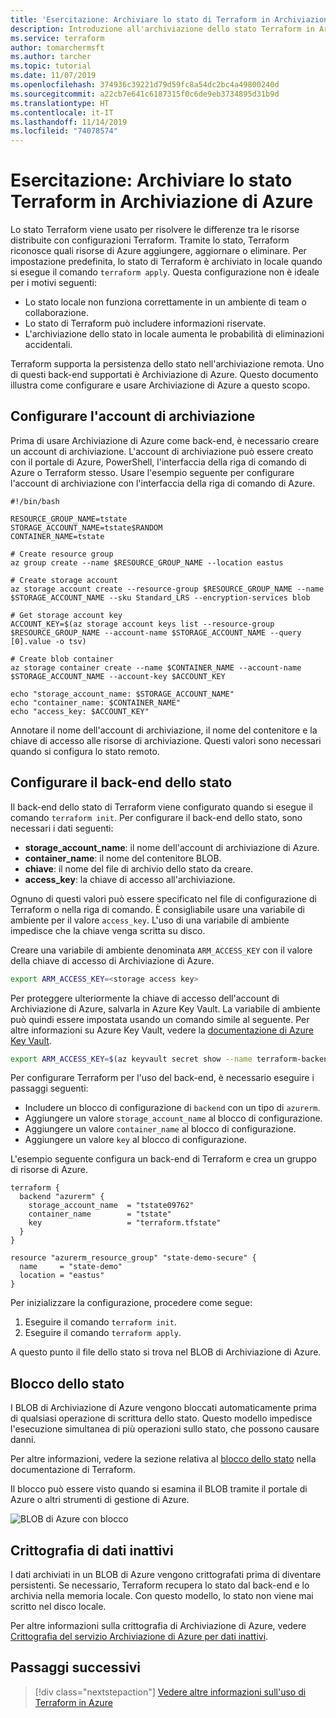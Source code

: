 ```yaml
---
title: 'Esercitazione: Archiviare lo stato di Terraform in Archiviazione di Azure'
description: Introduzione all'archiviazione dello stato Terraform in Archiviazione di Azure.
ms.service: terraform
author: tomarchermsft
ms.author: tarcher
ms.topic: tutorial
ms.date: 11/07/2019
ms.openlocfilehash: 374936c39221d79d59fc8a54dc2bc4a49800240d
ms.sourcegitcommit: a22cb7e641c6187315f0c6de9eb3734895d31b9d
ms.translationtype: HT
ms.contentlocale: it-IT
ms.lasthandoff: 11/14/2019
ms.locfileid: "74078574"
---
```

# <a name="tutorial-store-terraform-state-in-azure-storage"></a>Esercitazione: Archiviare lo stato Terraform in Archiviazione di Azure

Lo stato Terraform viene usato per risolvere le differenze tra le risorse distribuite con configurazioni Terraform. Tramite lo stato, Terraform riconosce quali risorse di Azure aggiungere, aggiornare o eliminare. Per impostazione predefinita, lo stato di Terraform è archiviato in locale quando si esegue il comando `terraform apply`. Questa configurazione non è ideale per i motivi seguenti:

- Lo stato locale non funziona correttamente in un ambiente di team o collaborazione.
- Lo stato di Terraform può includere informazioni riservate.
- L'archiviazione dello stato in locale aumenta le probabilità di eliminazioni accidentali.

Terraform supporta la persistenza dello stato nell'archiviazione remota. Uno di questi back-end supportati è Archiviazione di Azure. Questo documento illustra come configurare e usare Archiviazione di Azure a questo scopo.

## <a name="configure-storage-account"></a>Configurare l'account di archiviazione

Prima di usare Archiviazione di Azure come back-end, è necessario creare un account di archiviazione. L'account di archiviazione può essere creato con il portale di Azure, PowerShell, l'interfaccia della riga di comando di Azure o Terraform stesso. Usare l'esempio seguente per configurare l'account di archiviazione con l'interfaccia della riga di comando di Azure.

```azurecli
#!/bin/bash

RESOURCE_GROUP_NAME=tstate
STORAGE_ACCOUNT_NAME=tstate$RANDOM
CONTAINER_NAME=tstate

# Create resource group
az group create --name $RESOURCE_GROUP_NAME --location eastus

# Create storage account
az storage account create --resource-group $RESOURCE_GROUP_NAME --name $STORAGE_ACCOUNT_NAME --sku Standard_LRS --encryption-services blob

# Get storage account key
ACCOUNT_KEY=$(az storage account keys list --resource-group $RESOURCE_GROUP_NAME --account-name $STORAGE_ACCOUNT_NAME --query [0].value -o tsv)

# Create blob container
az storage container create --name $CONTAINER_NAME --account-name $STORAGE_ACCOUNT_NAME --account-key $ACCOUNT_KEY

echo "storage_account_name: $STORAGE_ACCOUNT_NAME"
echo "container_name: $CONTAINER_NAME"
echo "access_key: $ACCOUNT_KEY"
```

Annotare il nome dell'account di archiviazione, il nome del contenitore e la chiave di accesso alle risorse di archiviazione. Questi valori sono necessari quando si configura lo stato remoto.

## <a name="configure-state-back-end"></a>Configurare il back-end dello stato

Il back-end dello stato di Terraform viene configurato quando si esegue il comando `terraform init`. Per configurare il back-end dello stato, sono necessari i dati seguenti:

- **storage_account_name**: il nome dell'account di archiviazione di Azure.
- **container_name**: il nome del contenitore BLOB.
- **chiave**: il nome del file di archivio dello stato da creare.
- **access_key**: la chiave di accesso all'archiviazione.

Ognuno di questi valori può essere specificato nel file di configurazione di Terraform o nella riga di comando. È consigliabile usare una variabile di ambiente per il valore `access_key`. L'uso di una variabile di ambiente impedisce che la chiave venga scritta su disco.

Creare una variabile di ambiente denominata `ARM_ACCESS_KEY` con il valore della chiave di accesso di Archiviazione di Azure.

```bash
export ARM_ACCESS_KEY=<storage access key>
```

Per proteggere ulteriormente la chiave di accesso dell'account di Archiviazione di Azure, salvarla in Azure Key Vault. La variabile di ambiente può quindi essere impostata usando un comando simile al seguente. Per altre informazioni su Azure Key Vault, vedere la [documentazione di Azure Key Vault](../key-vault/quick-create-cli.md).

```bash
export ARM_ACCESS_KEY=$(az keyvault secret show --name terraform-backend-key --vault-name myKeyVault --query value -o tsv)
```

Per configurare Terraform per l'uso del back-end, è necessario eseguire i passaggi seguenti:
- Includere un blocco di configurazione di `backend` con un tipo di `azurerm`.
- Aggiungere un valore `storage_account_name` al blocco di configurazione.
- Aggiungere un valore `container_name` al blocco di configurazione.
- Aggiungere un valore `key` al blocco di configurazione.

L'esempio seguente configura un back-end di Terraform e crea un gruppo di risorse di Azure.

```hcl
terraform {
  backend "azurerm" {
    storage_account_name  = "tstate09762"
    container_name        = "tstate"
    key                   = "terraform.tfstate"
  }
}

resource "azurerm_resource_group" "state-demo-secure" {
  name     = "state-demo"
  location = "eastus"
}
```

Per inizializzare la configurazione, procedere come segue:

1. Eseguire il comando `terraform init`.
1. Eseguire il comando `terraform apply`.

A questo punto il file dello stato si trova nel BLOB di Archiviazione di Azure.

## <a name="state-locking"></a>Blocco dello stato

I BLOB di Archiviazione di Azure vengono bloccati automaticamente prima di qualsiasi operazione di scrittura dello stato. Questo modello impedisce l'esecuzione simultanea di più operazioni sullo stato, che possono causare danni. 

Per altre informazioni, vedere la sezione relativa al [blocco dello stato](https://www.terraform.io/docs/state/locking.html) nella documentazione di Terraform.

Il blocco può essere visto quando si esamina il BLOB tramite il portale di Azure o altri strumenti di gestione di Azure.

![BLOB di Azure con blocco](media/terraform-backend/lock.png)

## <a name="encryption-at-rest"></a>Crittografia di dati inattivi

I dati archiviati in un BLOB di Azure vengono crittografati prima di diventare persistenti. Se necessario, Terraform recupera lo stato dal back-end e lo archivia nella memoria locale. Con questo modello, lo stato non viene mai scritto nel disco locale.

Per altre informazioni sulla crittografia di Archiviazione di Azure, vedere [Crittografia del servizio Archiviazione di Azure per dati inattivi](../storage/common/storage-service-encryption.md).

## <a name="next-steps"></a>Passaggi successivi

> [!div class="nextstepaction"] 
> [Vedere altre informazioni sull'uso di Terraform in Azure](/azure/terraform)